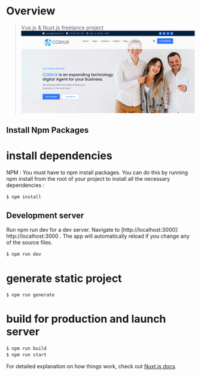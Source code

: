 # Overview

> Vue.js & Nuxt.js freelance project
> ![alt text](https://github.com/Klodovsky/CODIUX/blob/master/static/img/Screenshots/home1.PNG?raw=true)

## Install Npm Packages 


# install dependencies
 NPM : You must have to npm install packages. 
 You can do this by running npm install from the root of your project to install all the necessary dependencies : 
 ```bash
$ npm install
```
## Development server 

Run npm run dev for a dev server. Navigate to [http://localhost:3000]: http://localhost:3000
. 
The app will automatically reload if you change any of the source files.
```bash
$ npm run dev 
```

# generate static project
```bash
$ npm run generate
```


# build for production and launch server
```bash
$ npm run build
$ npm run start
```

For detailed explanation on how things work, check out [Nuxt.js docs](https://nuxtjs.org).
